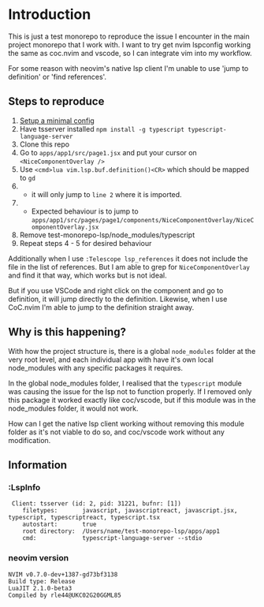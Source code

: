 # Introduction
This is just a test monorepo to reproduce the issue I encounter in the main project monorepo that I work with.
I want to try get nvim lspconfig working the same as coc.nvim and vscode, so I can integrate vim into my workflow.

For some reason with neovim's native lsp client I'm unable to use 'jump to definition' or 'find references'.
## Steps to reproduce

1.  [Setup a minimal config](https://github.com/neovim/nvim-lspconfig/blob/master/test/minimal_init.lua)
2.  Have tsserver installed `npm install -g typescript typescript-language-server`
3.  Clone this repo
4.  Go to `apps/app1/src/page1.jsx` and put your cursor on `<NiceComponentOverlay />`
5.  Use `<cmd>lua vim.lsp.buf.definition()<CR>` which should be mapped to `gd`
6.  - it will only jump to `line 2` where it is imported.
7.  - Expected behaviour is to jump to `apps/app1/src/pages/page1/components/NiceComponentOverlay/NiceComponentOverlay.jsx`
8.  Remove test-monorepo-lsp/node_modules/typescript
9.  Repeat steps 4 - 5 for desired behaviour

Additionally when I use `:Telescope lsp_references` it does not include the file in the list of references.
But I am able to grep for `NiceComponentOverlay` and find it that way, which works but is not ideal.

But if you use VSCode and right click on the component and go to definition, it will jump directly to the definition.
Likewise, when I use CoC.nvim I'm able to jump to the definition straight away.

## Why is this happening?

With how the project structure is, there is a global `node_modules` folder at the very root level, and each individual app with have it's own local node_modules with any specific packages it requires.

In the global node_modules folder, I realised that the `typescript` module was causing the issue for the lsp not to function properly. If I removed only this package it worked exactly like coc/vscode, but if this module was in the node_modules folder, it would not work.

How can I get the native lsp client working without removing this module folder as it's not viable to do so, and coc/vscode work without any modification.

## Information

### :LspInfo
```
 Client: tsserver (id: 2, pid: 31221, bufnr: [1])
 	filetypes:       javascript, javascriptreact, javascript.jsx, typescript, typescriptreact, typescript.tsx
 	autostart:       true
 	root directory:  /Users/name/test-monorepo-lsp/apps/app1
 	cmd:             typescript-language-server --stdio
```

### neovim version
```
NVIM v0.7.0-dev+1387-gd73bf3138
Build type: Release
LuaJIT 2.1.0-beta3
Compiled by rle44@UKC02G20GGML85
```